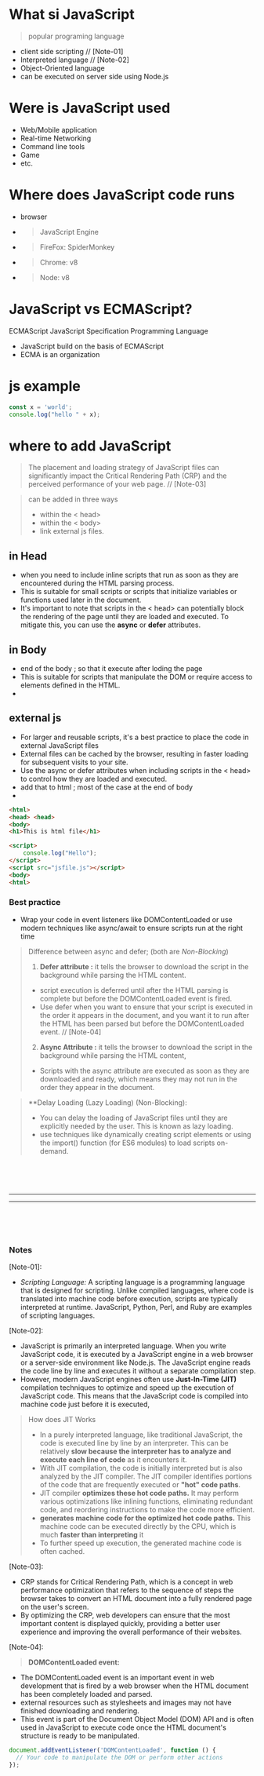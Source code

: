 # What si JavaScript
> popular programing language
- client side scripting // [Note-01]
- Interpreted language  // [Note-02]
- Object-Oriented language
- can be executed on server side using Node.js


# Were is JavaScript used
- Web/Mobile application
- Real-time Networking 
- Command line tools
- Game 
- etc.

# Where does JavaScript code runs
- browser
- >  JavaScript Engine
- >  FireFox: SpiderMonkey
- >  Chrome: v8
- >  Node: v8


# JavaScript vs ECMAScript?
ECMAScript      JavaScript
Specification   Programming Language 

- JavaScript build on the basis of ECMAScript
- ECMA is an organization


# js example
```JavaScript
const x = 'world';
console.log("hello " + x);
```

# where to add JavaScript 

> The placement and loading strategy of JavaScript files can significantly impact the Critical Rendering Path (CRP) and the perceived performance of your web page. // [Note-03]

> can be added in three ways
> - within the < head>
> - within the < body>
> - link external js files.

## in Head
- when you need to include inline scripts that run as soon as they are encountered during the HTML parsing process.
- This is suitable for small scripts or scripts that initialize variables or functions used later in the document.
- It's important to note that scripts in the < head> can potentially block the rendering of the page until they are loaded and executed. To mitigate this, you can use the **async** or **defer** attributes.

## in Body
- end of the body ; so that it execute after loding the page
- This is suitable for scripts that manipulate the DOM or require access to elements defined in the HTML.
- 

## external js
- For larger and reusable scripts, it's a best practice to place the code in external JavaScript files
- External files can be cached by the browser, resulting in faster loading for subsequent visits to your site.
- Use the async or defer attributes when including scripts in the < head> to control how they are loaded and executed.
- add that to html ; most of the case at the end of body
- 
```html
<html>
<head> <head>
<body>
<h1>This is html file</h1>

<script>
    console.log("Hello");
</script>
<script src="jsfile.js"></script>
<body>
<html>
```
### Best practice

- Wrap your code in event listeners like DOMContentLoaded or use modern techniques like async/await to ensure scripts run at the right time

> Difference between async and defer; (both are *Non-Blocking*)
> 1. **Defer attribute :** it tells the browser to download the script in the background while parsing the HTML content.
> - script execution is deferred until after the HTML parsing is complete but before the DOMContentLoaded event is fired.
> -  Use defer when you want to ensure that your script is executed in the order it appears in the document, and you want it to run after the HTML has been parsed but before the DOMContentLoaded event. // [Note-04]
> 
> 2. **Async Attribute :** it tells the browser to download the script in the background while parsing the HTML content,
> - Scripts with the async attribute are executed as soon as they are downloaded and ready, which means they may not run in the order they appear in the document.

> **Delay Loading (Lazy Loading) (Non-Blocking):
> - You can delay the loading of JavaScript files until they are explicitly needed by the user. This is known as lazy loading.
> - use techniques like dynamically creating script elements or using the import() function (for ES6 modules) to load scripts on-demand.

<br/><br/><br/>
<hr/>
<hr/>
<br/><br/><br/>

### Notes

[Note-01]: 
- *Scripting Language:* A scripting language is a programming language that is designed for scripting. Unlike compiled languages, where code is translated into machine code before execution, scripts are typically interpreted at runtime. JavaScript, Python, Perl, and Ruby are examples of scripting languages.
  

[Note-02]:
- JavaScript is primarily an interpreted language. When you write JavaScript code, it is executed by a JavaScript engine in a web browser or a server-side environment like Node.js. The JavaScript engine reads the code line by line and executes it without a separate compilation step.
- However, modern JavaScript engines often use **Just-In-Time (JIT)** compilation techniques to optimize and speed up the execution of JavaScript code. This means that the JavaScript code is compiled into machine code just before it is executed,

> How does JIT Works
> - In a purely interpreted language, like traditional JavaScript, the code is executed line by line by an interpreter. This can be relatively **slow because the interpreter has to analyze and execute each line of code** as it encounters it.
> - With JIT compilation, the code is initially interpreted but is also analyzed by the JIT compiler. The JIT compiler identifies portions of the code that are frequently executed or **"hot" code paths**.
> - JIT compiler **optimizes these hot code paths.** It may perform various optimizations like inlining functions, eliminating redundant code, and reordering instructions to make the code more efficient.
> - **generates machine code for the optimized hot code paths.** This machine code can be executed directly by the CPU, which is much **faster than interpreting** it
> - To further speed up execution, the generated machine code is often cached.

[Note-03]: 
- CRP stands for Critical Rendering Path, which is a concept in web performance optimization that refers to the sequence of steps the browser takes to convert an HTML document into a fully rendered page on the user's screen. 
- By optimizing the CRP, web developers can ensure that the most important content is displayed quickly, providing a better user experience and improving the overall performance of their websites.



[Note-04]: 
> **DOMContentLoaded event:**
- The DOMContentLoaded event is an important event in web development that is fired by a web browser when the HTML document has been completely loaded and parsed.
- external resources such as stylesheets and images may not have finished downloading and rendering.
- This event is part of the Document Object Model (DOM) API and is often used in JavaScript to execute code once the HTML document's structure is ready to be manipulated.

```javascript
document.addEventListener('DOMContentLoaded', function () {
  // Your code to manipulate the DOM or perform other actions
});
```